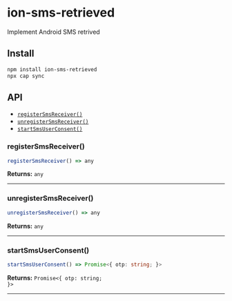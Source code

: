 # ion-sms-retrieved

Implement Android SMS retrived

## Install

```bash
npm install ion-sms-retrieved
npx cap sync
```

## API

<docgen-index>

* [`registerSmsReceiver()`](#registersmsreceiver)
* [`unregisterSmsReceiver()`](#unregistersmsreceiver)
* [`startSmsUserConsent()`](#startsmsuserconsent)

</docgen-index>

<docgen-api>
<!--Update the source file JSDoc comments and rerun docgen to update the docs below-->

### registerSmsReceiver()

```typescript
registerSmsReceiver() => any
```

**Returns:** <code>any</code>

--------------------


### unregisterSmsReceiver()

```typescript
unregisterSmsReceiver() => any
```

**Returns:** <code>any</code>

--------------------


### startSmsUserConsent()

```typescript
startSmsUserConsent() => Promise<{ otp: string; }>
```

**Returns:** <code>Promise&lt;{ otp: string; }&gt;</code>

--------------------

</docgen-api>
